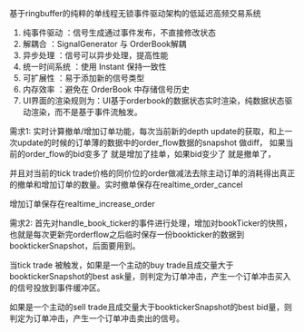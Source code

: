 基于ringbuffer的纯粹的单线程无锁事件驱动架构的低延迟高频交易系统

1. 纯事件驱动 ：信号生成通过事件发布，不直接修改状态
2. 解耦合 ：SignalGenerator 与 OrderBook解耦
3. 异步处理 ：信号可以异步处理，提高性能
4. 统一时间系统 ：使用 Instant 保持一致性
5. 可扩展性 ：易于添加新的信号类型
6. 内存效率 ：避免在 OrderBook 中存储信号历史
7. UI界面的渲染规则为：UI基于orderbook的数据状态实时渲染，纯数据状态驱动渲染，而不是基于事件流触发。

需求1:
实时计算撤单/增加订单功能，每次当前新的depth update的获取，和上一次update的时候的订单薄的数据中的order_flow数据的snapshot 做diff， 如果当前的order_flow的bid变多了 就是增加了挂单，如果bid变少了 就是撤单了，

并且对当前的tick trade价格的同价位的order做减法去除主动订单的消耗得出真正的撤单和增加订单的数量。实时撤单保存在realtime_order_cancel

增加订单保存在realtime_increase_order


需求2:
首先对handle_book_ticker的事件进行处理，增加对bookTicker的快照，也就是每次更新完orderflow之后临时保存一份bookticker的数据到booktickerSnapshot，后面要用到。

当tick trade 被触发，如果是一个主动的buy trade且成交量大于booktickerSnapshot的best ask量，则判定为订单冲击，产生一个订单冲击买入的信号投放到事件缓冲区。 

如果是一个主动的sell trade且成交量大于booktickerSnapshot的best bid量，则判定为订单冲击，产生一个订单冲击卖出的信号。
